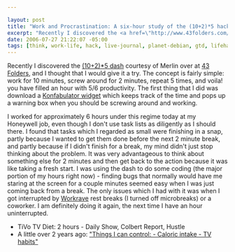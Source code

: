 ```yaml
--- 

layout: post
title: "Work and Procrastination: A six-hour study of the (10+2)*5 hack."
excerpt: "Recently I discovered the <a href=\"http://www.43folders.com/2005/10/11/procrastination-hack-1025/\">(10+2)*5 dash</a> courtesy of Merlin over at <a href=\"http://www.43folders.com\">43 Folders</a>, and I thought that I would give it a try.  The concept is fairly simple: work for 10 minutes, screw around for 2 minutes, repeat 5 times, and voila! you have filled an hour with 5/6 productivity."
date: 2006-07-27 21:22:07 -05:00
tags: [think, work-life, hack, live-journal, planet-debian, gtd, lifehack, procrastination, tivo, work]
---
```

Recently I discovered the <a href="http://www.43folders.com/2005/10/11/procrastination-hack-1025/">(10+2)*5 dash</a> courtesy of Merlin over at <a href="http://www.43folders.com">43 Folders</a>, and I thought that I would give it a try.  The concept is fairly simple: work for 10 minutes, screw around for 2 minutes, repeat 5 times, and voila! you have filled an hour with 5/6 productivity.  The first thing that I did was download a <a href="http://www.widgetgallery.com/view.php?widget=28040">Konfabulator widget</a> which keeps track of the time and pops up a warning box when you should be screwing around and working.

I worked for approximately 6 hours under this regime today at my Honeywell job, even though I don't use task lists as diligently as I should there.  I found that tasks which I regarded as small were finishing in a snap, partly because I wanted to get them done before the next 2 minute break, and partly because if I didn't finish for a break, my mind didn't just stop thinking about the problem.  It was very advantageous to think about something else for 2 minutes and then get back to the action because it was like taking a fresh start.  I was using the dash to do some coding (the major portion of my hours right now) - finding bugs that normally would have me staring at the screen for a couple minutes seemed easy when I was just coming back from a break.  The only issues which I had with it was when I got interrupted by <a href="http://workrave.org">Workrave</a> rest breaks (I turned off microbreaks) or a coworker.  I am definitely doing it again, the next time I have an hour uninterrupted.
<ul>
	<li> TiVo TV Diet: 2 hours - Daily Show, Colbert Report, Hustle</li>
	<li> A little over 2 years ago: <a href="http://base0.net/archives/103-Things.html">"Things I can control: - Caloric intake - TV habits"</a></li>
</ul>
